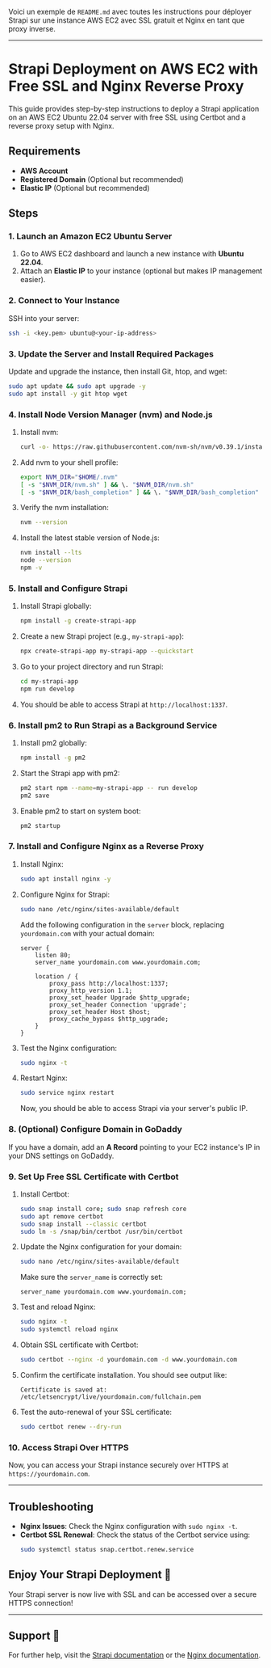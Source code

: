 Voici un exemple de `README.md` avec toutes les instructions pour déployer Strapi sur une instance AWS EC2 avec SSL gratuit et Nginx en tant que proxy inverse.

---

# Strapi Deployment on AWS EC2 with Free SSL and Nginx Reverse Proxy

This guide provides step-by-step instructions to deploy a Strapi application on an AWS EC2 Ubuntu 22.04 server with free SSL using Certbot and a reverse proxy setup with Nginx.

## Requirements

- **AWS Account**
- **Registered Domain** (Optional but recommended)
- **Elastic IP** (Optional but recommended)

## Steps

### 1. Launch an Amazon EC2 Ubuntu Server

1. Go to AWS EC2 dashboard and launch a new instance with **Ubuntu 22.04**.
2. Attach an **Elastic IP** to your instance (optional but makes IP management easier).

### 2. Connect to Your Instance

SSH into your server:
```sh
ssh -i <key.pem> ubuntu@<your-ip-address>
```

### 3. Update the Server and Install Required Packages

Update and upgrade the instance, then install Git, htop, and wget:
```sh
sudo apt update && sudo apt upgrade -y
sudo apt install -y git htop wget
```

### 4. Install Node Version Manager (nvm) and Node.js

1. Install nvm:
   ```sh
   curl -o- https://raw.githubusercontent.com/nvm-sh/nvm/v0.39.1/install.sh | bash
   ```

2. Add nvm to your shell profile:
   ```sh
   export NVM_DIR="$HOME/.nvm"
   [ -s "$NVM_DIR/nvm.sh" ] && \. "$NVM_DIR/nvm.sh"
   [ -s "$NVM_DIR/bash_completion" ] && \. "$NVM_DIR/bash_completion"
   ```

3. Verify the nvm installation:
   ```sh
   nvm --version
   ```

4. Install the latest stable version of Node.js:
   ```sh
   nvm install --lts
   node --version
   npm -v
   ```

### 5. Install and Configure Strapi

1. Install Strapi globally:
   ```sh
   npm install -g create-strapi-app
   ```

2. Create a new Strapi project (e.g., `my-strapi-app`):
   ```sh
   npx create-strapi-app my-strapi-app --quickstart
   ```

3. Go to your project directory and run Strapi:
   ```sh
   cd my-strapi-app
   npm run develop
   ```

4. You should be able to access Strapi at `http://localhost:1337`.

### 6. Install pm2 to Run Strapi as a Background Service

1. Install pm2 globally:
   ```sh
   npm install -g pm2
   ```

2. Start the Strapi app with pm2:
   ```sh
   pm2 start npm --name=my-strapi-app -- run develop
   pm2 save
   ```

3. Enable pm2 to start on system boot:
   ```sh
   pm2 startup
   ```

### 7. Install and Configure Nginx as a Reverse Proxy

1. Install Nginx:
   ```sh
   sudo apt install nginx -y
   ```

2. Configure Nginx for Strapi:
   ```sh
   sudo nano /etc/nginx/sites-available/default
   ```

   Add the following configuration in the `server` block, replacing `yourdomain.com` with your actual domain:

   ```nginx
   server {
       listen 80;
       server_name yourdomain.com www.yourdomain.com;

       location / {
           proxy_pass http://localhost:1337;
           proxy_http_version 1.1;
           proxy_set_header Upgrade $http_upgrade;
           proxy_set_header Connection 'upgrade';
           proxy_set_header Host $host;
           proxy_cache_bypass $http_upgrade;
       }
   }
   ```

3. Test the Nginx configuration:
   ```sh
   sudo nginx -t
   ```

4. Restart Nginx:
   ```sh
   sudo service nginx restart
   ```

   Now, you should be able to access Strapi via your server's public IP.

### 8. (Optional) Configure Domain in GoDaddy

If you have a domain, add an **A Record** pointing to your EC2 instance's IP in your DNS settings on GoDaddy.

### 9. Set Up Free SSL Certificate with Certbot

1. Install Certbot:
   ```sh
   sudo snap install core; sudo snap refresh core
   sudo apt remove certbot
   sudo snap install --classic certbot
   sudo ln -s /snap/bin/certbot /usr/bin/certbot
   ```

2. Update the Nginx configuration for your domain:
   ```sh
   sudo nano /etc/nginx/sites-available/default
   ```

   Make sure the `server_name` is correctly set:

   ```nginx
   server_name yourdomain.com www.yourdomain.com;
   ```

3. Test and reload Nginx:
   ```sh
   sudo nginx -t
   sudo systemctl reload nginx
   ```

4. Obtain SSL certificate with Certbot:
   ```sh
   sudo certbot --nginx -d yourdomain.com -d www.yourdomain.com
   ```

5. Confirm the certificate installation. You should see output like:
   ```
   Certificate is saved at: /etc/letsencrypt/live/yourdomain.com/fullchain.pem
   ```

6. Test the auto-renewal of your SSL certificate:
   ```sh
   sudo certbot renew --dry-run
   ```

### 10. Access Strapi Over HTTPS

Now, you can access your Strapi instance securely over HTTPS at `https://yourdomain.com`.

---

## Troubleshooting

- **Nginx Issues**: Check the Nginx configuration with `sudo nginx -t`.
- **Certbot SSL Renewal**: Check the status of the Certbot service using:
  ```sh
  sudo systemctl status snap.certbot.renew.service
  ```

## Enjoy Your Strapi Deployment 🎉

Your Strapi server is now live with SSL and can be accessed over a secure HTTPS connection!

---

## Support 🙏

For further help, visit the [Strapi documentation](https://strapi.io/documentation/) or the [Nginx documentation](https://nginx.org/en/docs/).
